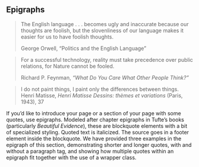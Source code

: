 <article>
  <section>
    <h2 id="epigraphs">Epigraphs</h2>
    <div class="epigraph">
      <blockquote>
        <p>The English language . . . becomes ugly and inaccurate because our thoughts are foolish, but the slovenliness of our language makes it easier for us to have foolish thoughts.</p>
        <footer>George Orwell, “Politics and the English Language”</footer>
      </blockquote>
      <blockquote>
        <p>For a successful technology, reality must take precedence over public relations, for Nature cannot be fooled.</p>
        <footer>Richard P. Feynman, <cite>“What Do You Care What Other People Think?”</cite></footer>
      </blockquote>
      <blockquote>I do not paint things, I paint only the differences between things.<footer>Henri Matisse, <cite>Henri Matisse Dessins: thèmes et variations</cite> (Paris, 1943), 37</footer></blockquote>
    </div>
    <p>If you’d like to introduce your page or a section of your page with some quotes, use epigraphs. Modeled after chapter epigraphs in Tufte’s books (particularly <em>Beautiful Evidence</em>), these are <span class="code">blockquote</span> elements with a bit of specialized styling. Quoted text is italicized. The source goes in a <span class="code">footer</span> element inside the <span class="code">blockquote</span>. We have provided three examples in the epigraph of this section, demonstrating shorter and longer quotes, with and without a paragraph tag, and showing how multiple quotes within an epigraph fit together with the use of a wrapper class.</p>
  </section>
</article>
